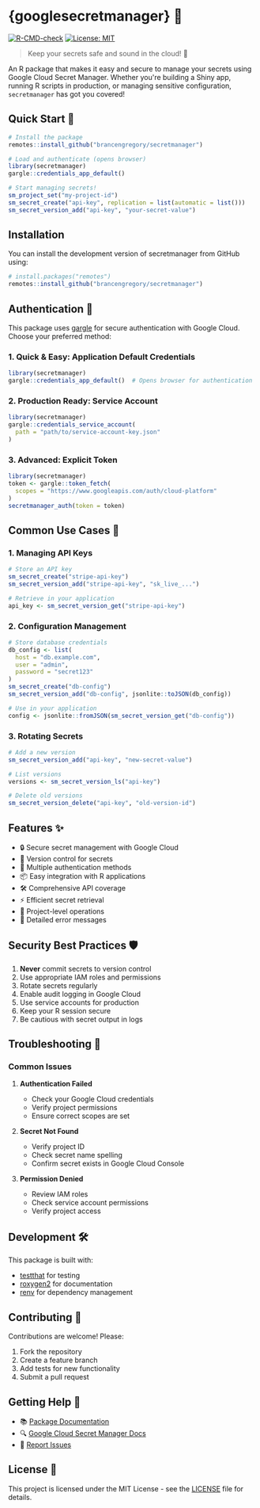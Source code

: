 # {googlesecretmanager} 🔐

<!-- badges: start -->
[![R-CMD-check](https://github.com/brancengregory/secretmanager/actions/workflows/R-CMD-check.yaml/badge.svg)](https://github.com/brancengregory/secretmanager/actions/workflows/R-CMD-check.yaml)
[![License: MIT](https://img.shields.io/badge/License-MIT-yellow.svg)](https://opensource.org/licenses/MIT)
<!-- badges: end -->

> Keep your secrets safe and sound in the cloud! 🚀

An R package that makes it easy and secure to manage your secrets using Google Cloud Secret Manager. Whether you're building a Shiny app, running R scripts in production, or managing sensitive configuration, `secretmanager` has got you covered!

## Quick Start 🚀

```r
# Install the package
remotes::install_github("brancengregory/secretmanager")

# Load and authenticate (opens browser)
library(secretmanager)
gargle::credentials_app_default()

# Start managing secrets!
sm_project_set("my-project-id")
sm_secret_create("api-key", replication = list(automatic = list()))
sm_secret_version_add("api-key", "your-secret-value")
```

## Installation

You can install the development version of secretmanager from GitHub using:

```r
# install.packages("remotes")
remotes::install_github("brancengregory/secretmanager")
```

## Authentication 🔑

This package uses [gargle](https://gargle.r-lib.org/) for secure authentication with Google Cloud. Choose your preferred method:

### 1. Quick & Easy: Application Default Credentials
```r
library(secretmanager)
gargle::credentials_app_default()  # Opens browser for authentication
```

### 2. Production Ready: Service Account
```r
library(secretmanager)
gargle::credentials_service_account(
  path = "path/to/service-account-key.json"
)
```

### 3. Advanced: Explicit Token
```r
library(secretmanager)
token <- gargle::token_fetch(
  scopes = "https://www.googleapis.com/auth/cloud-platform"
)
secretmanager_auth(token = token)
```

## Common Use Cases 🎯

### 1. Managing API Keys
```r
# Store an API key
sm_secret_create("stripe-api-key")
sm_secret_version_add("stripe-api-key", "sk_live_...")

# Retrieve in your application
api_key <- sm_secret_version_get("stripe-api-key")
```

### 2. Configuration Management
```r
# Store database credentials
db_config <- list(
  host = "db.example.com",
  user = "admin",
  password = "secret123"
)
sm_secret_create("db-config")
sm_secret_version_add("db-config", jsonlite::toJSON(db_config))

# Use in your application
config <- jsonlite::fromJSON(sm_secret_version_get("db-config"))
```

### 3. Rotating Secrets
```r
# Add a new version
sm_secret_version_add("api-key", "new-secret-value")

# List versions
versions <- sm_secret_version_ls("api-key")

# Delete old versions
sm_secret_version_delete("api-key", "old-version-id")
```

## Features ✨

- 🔒 Secure secret management with Google Cloud
- 🔄 Version control for secrets
- 🔐 Multiple authentication methods
- 📦 Easy integration with R applications
- 🛠️ Comprehensive API coverage
- ⚡ Efficient secret retrieval
- 🎯 Project-level operations
- 📝 Detailed error messages

## Security Best Practices 🛡️

1. **Never** commit secrets to version control
2. Use appropriate IAM roles and permissions
3. Rotate secrets regularly
4. Enable audit logging in Google Cloud
5. Use service accounts for production
6. Keep your R session secure
7. Be cautious with secret output in logs

## Troubleshooting 🔧

### Common Issues

1. **Authentication Failed**
   - Check your Google Cloud credentials
   - Verify project permissions
   - Ensure correct scopes are set

2. **Secret Not Found**
   - Verify project ID
   - Check secret name spelling
   - Confirm secret exists in Google Cloud Console

3. **Permission Denied**
   - Review IAM roles
   - Check service account permissions
   - Verify project access

## Development 🛠️

This package is built with:

- [testthat](https://testthat.r-lib.org/) for testing
- [roxygen2](https://roxygen2.r-lib.org/) for documentation
- [renv](https://rstudio.github.io/renv/) for dependency management

## Contributing 🤝

Contributions are welcome! Please:

1. Fork the repository
2. Create a feature branch
3. Add tests for new functionality
4. Submit a pull request

## Getting Help 💬

- 📚 [Package Documentation](https://brancengregory.github.io/secretmanager/)
- 🔍 [Google Cloud Secret Manager Docs](https://cloud.google.com/secret-manager)
- 🐛 [Report Issues](https://github.com/brancengregory/secretmanager/issues)

## License 📄

This project is licensed under the MIT License - see the [LICENSE](LICENSE) file for details.

